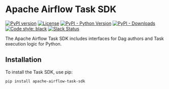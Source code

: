 <!--
 Licensed to the Apache Software Foundation (ASF) under one
 or more contributor license agreements.  See the NOTICE file
 distributed with this work for additional information
 regarding copyright ownership.  The ASF licenses this file
 to you under the Apache License, Version 2.0 (the
 "License"); you may not use this file except in compliance
 with the License.  You may obtain a copy of the License at

   http://www.apache.org/licenses/LICENSE-2.0

 Unless required by applicable law or agreed to in writing,
 software distributed under the License is distributed on an
 "AS IS" BASIS, WITHOUT WARRANTIES OR CONDITIONS OF ANY
 KIND, either express or implied.  See the License for the
 specific language governing permissions and limitations
 under the License.
 -->

# Apache Airflow Task SDK

[![PyPI version](https://badge.fury.io/py/apache-airflow-task-sdk.svg)](https://badge.fury.io/py/apache-airflow-task-sdk)
[![License](https://img.shields.io/:license-Apache%202-blue.svg)](https://www.apache.org/licenses/LICENSE-2.0.txt)
[![PyPI - Python Version](https://img.shields.io/pypi/pyversions/apache-airflow-task-sdk.svg)](https://pypi.org/project/apache-airflow-task-sdk/)
[![PyPI - Downloads](https://img.shields.io/pypi/dm/apache-airflow-task-sdk)](https://pypi.org/project/apache-airflow-task-sdk/)
[![Code style: black](https://img.shields.io/badge/code%20style-black-000000.svg)](https://github.com/psf/black)
[![Slack Status](https://img.shields.io/badge/slack-join_chat-white.svg?logo=slack&style=social)](https://s.apache.org/airflow-slack)


The Apache Airflow Task SDK includes interfaces for Dag authors and Task execution logic for Python.

## Installation

To install the Task SDK, use pip:

```bash
pip install apache-airflow-task-sdk
```
